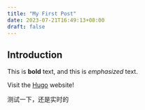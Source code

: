 ```yaml
---
title: "My First Post"
date: 2023-07-21T16:49:13+08:00
draft: false
---
```


## Introduction

This is **bold** text, and this is *emphasized* text.

Visit the [Hugo](https://gohugo.io) website!

测试一下，还是实时的